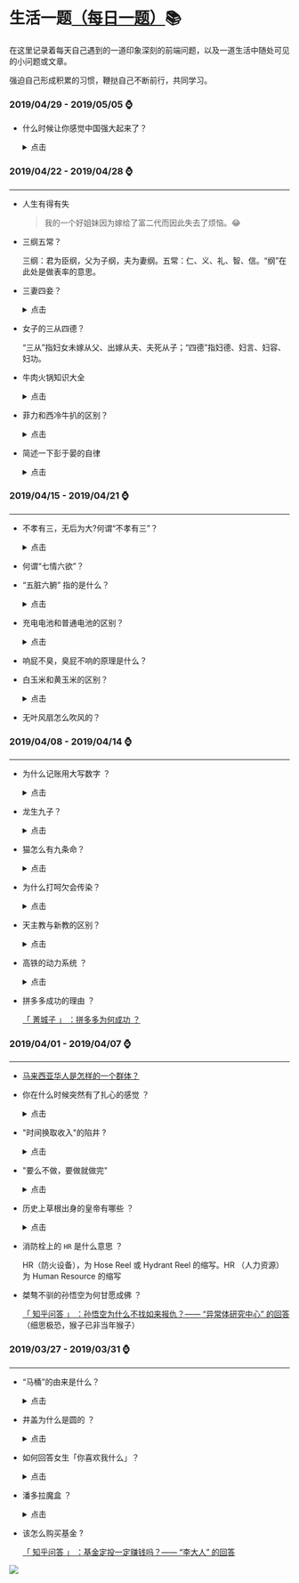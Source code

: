 # 生活一题[（每日一题）](./README.md):books:

在这里记录着每天自己遇到的一道印象深刻的前端问题，以及一道生活中随处可见的小问题或文章。

强迫自己形成积累的习惯，鞭挞自己不断前行，共同学习。

### **2019/04/29 - 2019/05/05** :watch:

- 什么时候让你感觉中国强大起来了？

  <details>
  <summary>点击</summary>

  ![](./image/china.jpg)
  </detail>

### **2019/04/22 - 2019/04/28** :watch:

---

- 人生有得有失

  > 我的一个好姐妹因为嫁给了富二代而因此失去了烦恼。😂

- 三纲五常？

  三纲：君为臣纲，父为子纲，夫为妻纲。五常：仁、义、礼、智、信。“纲”在此处是做表率的意思。

- 三妻四妾？

  <details>
  <summary>点击</summary>

  三妻，指“一发妻二平妻”。

  四妾，指“四偏妾”。她们主要是伺候丈夫和“三妻”的，地位低于二平妻，但又比丫鬟高出不少，一个妾伺候一个，数量刚好是四个，也就是四妾。

  </details>

- 女子的三从四德？

  “三从”指妇女未嫁从父、出嫁从夫、夫死从子；“四德”指妇德、妇言、妇容、妇功。

- 牛肉火锅知识大全

  <details>
  <summary>点击</summary>

  “牛柳”指的是牛的里脊肉。这块肉是牛肉中肉质最细嫩的部位，也是卖得最贵的部位。

  “牛腩”即牛腹部及靠近牛肋处，带有筋、肉、油花的肉块。此部位肥瘦相间，肉质稍韧。

  </details>

- 菲力和西冷牛扒的区别？

  <details>
  <summary>点击</summary>

  菲力牛排的肉质一般选用的是牛身上的牛里脊和隔牛柳，这种肉质是非常鲜嫩的，很少有肥肉油脂

  菲力牛排脂肪含量很低，吃了也不会发胖，菲力牛排最好吃的方法就是，煎至三分熟，肉质粉嫩，放嘴里特别滑嫩，根本都不用嚼就滑入喉咙了，但他也有一个缺点就是特没嚼劲，因为肉质太细嫩，

  西冷牛排它主要用的是牛上腰部位的肉，而且这位部位的肉还有肉筋，吃起来相对比较会硬点，但是特别有嚼劲，不像菲力牛排，软绵绵的那种感觉，西冷牛排最好的吃法是四分熟，不能太熟，太熟会吃着感觉肉质干，没水分，比较适合男士吃。

  </details>

- 简述一下彭于晏的自律

  <details>
  <summary>点击</summary>

  当彭于晏还是唐钰小宝的时候，还没有呈现红透半边天的潜质，作为一个搞怪能力与颜值双高的演员，成就他的反而不是这些，而是一种更为内在的品格--自律

  2005 年拍摄电视剧《海豚爱上猫》，彭于晏花了一个多月时间泡海豚，电视杀青了，他也拿到了海豚训练师的资格证

  2007 年拍摄《我在垦丁天气晴》，彭于晏在学会冲浪的同时，还出了本书《彭于晏·垦丁》

  2009 年为了拍摄《听说》，彭于晏花了三个月时间学会了手语

  2010 年出演《近在咫尺的爱恋》配角拳击手，彭于晏花了三个月时间学习拳击，只为了片中不多的戏份

  2011 年出演《翻滚吧阿信》，原本身高并不适合当体操运动员的他硬是以每天十几个小时练习单杠，吊环，鞍马的高强度训练驾驭了体操

  2013 年《激战》，彭于晏与职业拳击手学习三个月，体脂降到 3%，新增 MMA 泰拳，巴西柔术，锁技等新技能。在《黄飞鸿之英雄有梦》中学会了工字伏虎拳，虎鹤双形拳

  2014 年《破风》，为了饰演赛车手，早上 10 公里体能训练，60 分钟平衡训练，下午 80 公里冲刺与耐力练习，晚上 3 小时轻量有氧训练，日均骑行 120 公里，高强度的训练有让他成为了职业自行车赛车手

  2016 年《湄公河行动》，彭于晏参加泰国皇室御用安保训练，掌握射击，格斗，泰语等新技能

  娱乐圈学霸彭于晏之所以有魅力，不仅仅因为他的外形，更因为他对更好的自己的不写追求，诚如啊信所言，“如果你的一生只有一次翻身的机会，那便用尽全力”

  </details>

### **2019/04/15 - 2019/04/21** :watch:

---

- 不孝有三，无后为大?何谓“不孝有三”？

  <details>
  <summary>点击</summary>
    于礼有不孝者三，谓阿意曲从，陷亲不义，一不孝也;家贫亲老，不为禄仕，二不孝也;不娶无子，绝先祖祀，三不孝也。

  一味顺从，见父母有过错而不劝说，使他们陷入不义之中，这是第一种不孝；家境贫穷，父母年老，自己却不去当官吃俸禄来供养父母，这是第二种不孝；不娶妻生子，断绝后代，这是第三种不孝。

  </details>

- 何谓“七情六欲”？

- “五脏六腑” 指的是什么？

  <details>
  <summary>点击</summary>
    五脏：脾、肺、肾、肝、心；
    
    六腑：胃、大肠、小肠、三焦、膀胱、胆。
    
    人体内脏器官的统称。也比喻事物的内部情况。

  </details>

- 充电电池和普通电池的区别？

  <details>
  <summary>点击</summary>
    充电电池通常有铅酸电池、镍镉电池、镍铁电池、镍氢电池、锂离子电池。
    
    其均是通过化学反应中的电子得失来实现蓄、放电.而其反应过程为可逆反应,即可实现充电时,电子存储.
    
    一般电池虽然也是通过电子得失来实现供电,但不是可逆反应物质.因而不能进行充电.否则,会导致电子的大量存储,放热.易造成危险.常见的一次性电池包括碱锰电池、锌锰电池、锂电池、银锌电池、锌空电池、锌汞电池和镁锰电池。
  </details>

- 响屁不臭，臭屁不响的原理是什么？

- 白玉米和黄玉米的区别？

  <details>
  <summary>点击</summary>
  黄玉米富含叶黄素。维生素A含量高。而白玉米就含量很少了，其它成分与黄玉米相同。

  白玉米中的纤维素含量很高，具有刺激胃肠蠕动、加速粪便排泄的特性，可防治便秘、肠炎、肠癌等。

  白玉米中含有的维生素 E 则有促进细胞分裂、延缓衰老、降低血清胆固醇、防止皮肤病变的功能，还能减轻动脉硬化和脑功能衰退。

  黄玉米中除了含有碳水化合物、蛋白质、脂肪、胡萝卜素外，还含有核黄素、维生素等营养物质。这些物质对预防心脏病、癌症等疾病有很大的好处。

  </details>

- 无叶风扇怎么吹风的？

### **2019/04/08 - 2019/04/14** :watch:

---

- 为什么记账用大写数字 ？

  <details>
  <summary>点击</summary>

  原因是用阿拉伯数字容易被涂改、增减和加小数点等问题，使用大写的汉字数字就可以有效的避免账目被修改的问题了。

  1385 年，御史余敏、丁廷举告发郭桓利用职权，勾结李彧、赵全德、胡益、王道亨等贪污，其主要事项包括私吞太平、镇江赋税，降低朝廷税收；私吞浙西秋粮；巧立名目，征收多种水脚钱、口食钱、库子钱、神佛钱等的赋税等。农民出身的皇帝朱元璋尤其痛恨贪官污吏，于是下令调查。调查结果发现郭桓等人总共贪污 2400 多万石粮食，什么概念呢？史称“郭桓案”。

  “郭桓案”后朱元璋决心趁机扫荡全国贪污官员，制定了惩治经济犯罪的严格法令，并在财务管理上进行技术防范，把汉字中的数字改为难以涂改的大写，即把把记载钱粮数字的汉字“一二三四五六七八九十百千万”改为“壹贰叁肆伍陆柒捌玖拾佰仟万”等复杂的汉字，用以增加涂改帐册的难度，后来“陌”和“阡”被改写成“佰、仟”，并一直使用至今。也就是说用大写数字计数，是源于明太祖朱元璋。

  </details>

- 龙生九子？

  <details>
  <summary>点击</summary>

  龙生九子并非是说龙生了九个儿子。俗话说“龙生九子不成龙”，指的是品性不同，各有所好，不像其父而已。而且，在我国传统中，“九”是阳数之极，不仅代表多，更代表贵。龙和凤都是传说中的神兽神禽，不仅分别象征阴阳，也都代表着尊贵的地位。“龙生九子”，凤自然也得“九雏”。

  明朝李东阳《怀麓堂集》（按排行）：囚牛(qiú'niú)、睚眦(yá'zì)、嘲风(cháo'fēng)、蒲牢(pú'láo)、狻猊(suān'ní)、赑屃(bì'xì)、狴犴(bì'àn)、负屃(fù'xì)、螭吻/鸱尾(chī'wěn/chī'wěi)

  </details>

* 猫怎么有九条命？

  <details>
  <summary>点击</summary>

  我们经常会从各种渠道听说：猫有 9 条命。世界各地有许多关于猫有九条命的故事和传说，其实呢，喵星人被赋予有 9 条命的名声，是归结于 TA 们跳跃和着陆的能力。

  猫是善于攀爬跳跃的动物，它的体内各种器官的平衡功能比其它动物要完善，当它从高处跳下来时，身体失去平衡，神经系统会迅速的指挥骨骼肌以最快的速度运动，将失去平衡的身体调整到正常的位置。

  虽然猫可以通过调整，把伤害减到最低。但并不代表不会摔死。如果下坠高度太低，猫来不及调整；太高的话，冲击力过大，依然会受伤。所以有时猫从 7 楼跳下就死了，但从 16 楼摔落则没事。

  </details>

* 为什么打呵欠会传染？

  <details>
  <summary>点击</summary>

  </details>

* 天主教与新教的区别？

  <details>
  <summary>点击</summary>

  基督新教只敬拜三一神；而天主教除敬拜三一神外，还敬拜马利亚、彼得。

  基督新教只一本《圣经》66 卷；而天主教除《圣经》66 卷外，还有次经 7 卷。

  基督新教没有教皇；而天主教有教皇，且教皇为尊。

  基督新教认为，只有神才有赎罪权柄；而天主教的教皇与神甫却有赎罪权柄。

  基督新教的得救之法是“因信得救”；天主教的得救之法是“守诫命得救”。

  ![](https://pic3.zhimg.com/80/5f8e2a4f4ccb530c1db13ed6ce91a502_hd.jpg)

  </details>

* 高铁的动力系统 ？

  <details>
  <summary>点击</summary>

  高铁的动力是由电力机车提供动力. 电力机车所需电能由电气化铁路供电系统的接触网或第三轨供运行中的电力机车给,所以是一种非自带能源的机车.

  电力动车组靠的是外部输送的电能,电能来自于普通的发电厂,然后通过变电所变压送到接触网上,机车的受电弓与接触网接触,从而把电力引到机车内,然后再通过变压,整流送给牵引电机牵引动车组行驶.

  </details>

* 拼多多成功的理由 ？

  [「 菁城子 」 ：拼多多为何成功 ？](https://mp.weixin.qq.com/s/pYiBuupXX74vPsj9yQnfwg)

### **2019/04/01 - 2019/04/07** :watch:

---

- [马来西亚华人是怎样的一个群体？](https://www.jianshu.com/p/1124bbd4aa77)
- 你在什么时候突然有了扎心的感觉 ？

  <details>
  <summary>点击</summary>

  > 和她分手半年多了，她早已有了新欢，昨天晚上突然打电话过来，喂喂喂，别的小朋友都回家了，你什么时候来接我回家？一个大男人，当时就忍不住流泪了。我强忍着自己的哽咽，细声说，你在哪？我带你回家。接着电话那边传来狂放的笑声，“你傻逼吧，我在玩真心话大冒险！”

  </details>

- "时间换取收入"的陷井 ?

  <details>
    <summary>点击</summary>

  现在很多人开网约车，这样能赚多少钱，能够赚到大钱吗？

  这个问题很容易回答，答案就是不能。出租车司机的收入，主要由营业时间的长短决定。基本上，一天开 12 个小时，就是比开 6 个小时，收入高出一倍。每天只有 24 个小时，因此收入存在上限，不可能偏离平均水平很远。

  出租车是"时间换收入"的典型行业，投入的时间越多，收入越高，在家休息就没收入。很多行业都属于"时间换收入"，所有此类行业都赚不到大钱。因为你能用来交换的时间是有限的，而且进入中年以后，你就拿不出更多的时间来交换。开出租车赚零花钱，或者作为短期过渡，这是没问题的，但作为终身职业是很糟糕的。

  我觉得，越来越多的程序员正在落入这个陷井，用编码的时间换取收入。只有不停地做项目，才能拿到钱。项目做得越多，收入越高。这个项目开发完了，公司又让他去干下一个项目。 忙了好几年，项目完成了一大堆，但是自己什么也没留下，以后的收入还要取决于从零开始的新项目。这样的话，你跟出租车司机有何两样，哪一天你不写代码了，不是照样没收入。

  那些赚到大钱的人，没有一个是靠时间换取收入的。他们要么通过积累资产致富，要么购买他人的时间，为自己创造财富。你应该警惕，不要落入"时间换取收入"的陷井，不要只顾着为别人生产代码，而要注意积累自己的资产，以及适时开展属于自己的业务。

  </details>

- "要么不做，要做就做完"

  <details>
    <summary>点击</summary>

  一个美国程序员分享自己的工作方法，其中有一条是 "要么不做，要做就做完"。

  他的意思是，不要给自己留下做了一半的活。因为这意味着你需要再回来，继续把它做完；你会挂念这件事情，它就像一个钟摆，过一段时间就会重新出现在你的脑海，时不时烦扰着你。

  你的目标应该是，当天就把这件事情做完，从此不必再去碰它，第二天继续做下一件事就行了。如果遇到一天做不完的大项目，那就把它分解成一个个小步骤，每天完成一个步骤。

  我觉得他说得很好，但是这句话比较重要的，其实是前半句：有些事情不要去做。事情是做不完的，而你的时间和精力是有限的，不要只想着如何才能把事情做完，还要学会不做那些不应该做的事情。

  某种程度上，不做比做完更困难。因为通常来说，做完一件事，多多少少都有一些好处，不做意味着你要放弃一些眼前的好处，这并不容易。

  最糟糕的一种情况是，某个项目不值得做，但是你已经做了，为了不要浪费已经投入的成本，于是你进一步投入，在泥坑里面越陷越深。等到项目最后失败的时候，你大伤元气，一蹶不振。项目管理有一个很重要的原则，叫做"尽快失败"，就是为了防止这种情况。胡适先生原来学农科，专业是果树栽培，他觉得实在没意思，大学读到一半就改学哲学，后来当上了北大校长。如果他没有放弃，想着拿完农科文凭再说，那他大概就不会有以后的成就了。总之，对于那些没希望的项目，放弃得越早越好。

  </details>

- 历史上草根出身的皇帝有哪些 ？

  <details>
    <summary>点击</summary>

  1、汉高祖刘邦：沛丰邑中阳里人，汉朝开国皇帝，汉民族和汉文化的伟大开拓者之一、中国历史上杰出的政治家、卓越的战略家和指挥家。对汉族的发展、以及中国的统一有突出贡献。刘邦绝对是一个无赖至极的草根，本是一个地痞小流氓，后来因为一些机缘巧合走上了一条王者之路。

  2、明太祖朱元璋：朱元璋，字国瑞，原名重八，后取名兴宗，濠州钟离人（今安徽凤阳），政治家，战略家，军事统帅，明朝开国皇帝。朱元璋是民间百姓所知最出名的一个“草根皇帝”，其中关于朱元璋的典故传闻更是数不胜数。出身低微，大饥荒时一家人几乎死尽。为生活所迫，朱元璋少年时在皇觉寺出家为僧，经常受到僧侣的欺凌。元朝末年，参加红巾军郭子兴部下反元，在郭子兴手下屡立功勋，深得信任。

  </details>

- 消防栓上的 `HR` 是什么意思 ？

  HR（防火设备），为 Hose Reel 或 Hydrant Reel 的缩写。HR （人力资源）为 Human Resource 的缩写

- 桀骜不驯的孙悟空为何甘愿成佛 ？

  [「 知乎问答 」 ：孙悟空为什么不找如来报仇？—— “异常体研究中心” 的回答](https://www.zhihu.com/question/43344428/answer/541721659) （细思极恐，猴子已非当年猴子）

### **2019/03/27 - 2019/03/31** :watch:

---

- “马桶”的由来是什么？

  <details>
  <summary>点击</summary>

  坐便器，俗称马桶，是每个家庭不可缺少的一部分。当我们每天与马桶亲密接触的时候，有没有想过，坐便器为什么叫“马桶”？和马有什么直接的关系吗？

  早时古人没有便器，只有蹲坑，很容易发生惨剧。后来受汉高祖刘邦“以儒生之冠当溺器”的启发，才有了后来伟大的发明——“虎子”，是当时的便器。“虎子”口部饰虎首，背有扁平提梁，下有四足，操作方便。

  ![虎子](./image/huzi.png)

  到了唐朝之后，唐高祖李渊的爷爷李虎，为了避其名讳，改名“马子”。当然这东西刚开始发明的时候是用于男性小便的，随着慢慢发展，由石器玉器转化成木制的桶（也方便女性使用），因此“马子”也改名称为“马桶”!

  </details>

- 井盖为什么是圆的 ？

    <details>
    <summary>点击</summary>

  1. 圆形井盖受力后，会向四周扩散压力，由于扩散均匀不容易碎裂和塌陷。

  2. 矩形的井盖由于受力不均匀，导致碎裂的几率远大于圆形。所以通过耐用性方面考虑还是圆形井盖合适。
  3. 这样可以保证井盖在任何方向上的尺寸都大于井口。在市区的路政方面，一般采用圆形，因为圆形的井盖不易倾斜，能够较好的保护好行人和车辆的安全。

  4. 相对节省生成材料成本，相对于矩形或者正方形，矩形内切圆形的面积最小，生成用的材料也更少。

  5. 城市标准排水井盖重达几十公斤，搬运时起码需要几个成年男子同时动作。圆的好运输和施工，滚起来就可以动，

    </details>

- 如何回答女生「你喜欢我什么」？

  <details>
    <summary>点击</summary>

  喜欢你的温柔美丽，但别人也有！

  喜欢你的聪明狡黠，但别人也有!

  喜欢你的一颦一笑，一嗔一怒，是的，别人也有!

  这一切的一切，别人都有，但对我毫无意义!

  我喜欢的，不是你的什么。

  我喜欢的，是你而已。

    </details>

- 潘多拉魔盒 ？

  <details>
    <summary>点击</summary>

  潘多拉，希腊神话中宙斯用粘土做成的地上的第一个女人，用于对普罗米修斯造人和盗火的惩罚而送给普罗米修斯弟弟埃庇米修斯。

  潘多拉打开魔盒，释放出人世间的所有邪恶--贪婪、虚伪、诽谤、嫉妒、痛苦等等，但潘多拉却照众神之王宙斯的旨意趁希望没有来得及释放时，又盖上了盒盖，把它永远锁在盒内。

  据此英语中常借用 Pandora's box 一语喻指 "灾祸之源"，用 open Pandora's box 表示"引起种种祸患"。

    </details>

- 该怎么购买基金 ?

  [「 知乎问答 」 ：基金定投一定赚钱吗？—— “李大人” 的回答](https://www.zhihu.com/question/35163926/answer/626026667)

![](https://raw.githubusercontent.com/zxpsuper/daily-question/master/image/fork_and_star.jpg)
